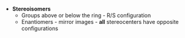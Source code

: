 - **Stereoisomers** 
	- Groups above or below the ring - R/S configuration
	- Enantiomers - mirror images - **all** stereocenters have opposite configurations
